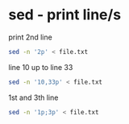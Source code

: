 # sed - print line/s

print 2nd line  
```sh
sed -n '2p' < file.txt
```

line 10 up to line 33  
```sh
sed -n '10,33p' < file.txt
```

1st and 3th line  
```sh
sed -n '1p;3p' < file.txt
```

